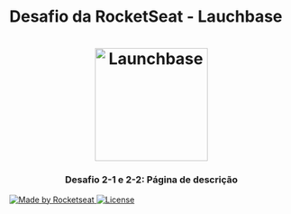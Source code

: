 # Desafio da RocketSeat - Lauchbase

<h1 align="center">
    <img alt="Launchbase" src="https://raw.githubusercontent.com/Rocketseat/bootcamp-launchbase-desafios-02/master/desafios/logo.svg?sanitize=true" width="200px" />
</h1>

<h3 align="center">
  Desafio 2-1 e 2-2: Página de descrição
</h3>


<a href="https://rocketseat.com.br">
    <img alt="Made by Rocketseat" src="https://img.shields.io/badge/Made%20by-Rocketseat-blueviolet">
</a>

<a href="LICENSE" >
    <img alt="License" src="https://img.shields.io/badge/license-MIT-blueviolet">
</a>